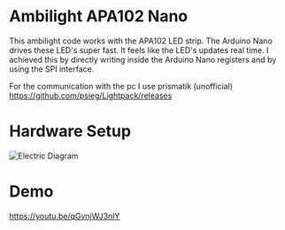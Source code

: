 # Ambilight APA102 Nano
This ambilight code works with the APA102 LED strip. The Arduino Nano drives these LED's super fast. It feels like the LED's updates real time.
I achieved this by directly writing inside the Arduino Nano registers and by using the SPI interface.

For the communication with the pc I use prismatik (unofficial)
https://github.com/psieg/Lightpack/releases

# Hardware Setup
![Electric Diagram](https://github.com/coencuppen/Ambilight-APA102/assets/74605227/a931154f-104b-432f-bece-cfc0e9b79626)

# Demo
https://youtu.be/qGvnjWJ3nlY
